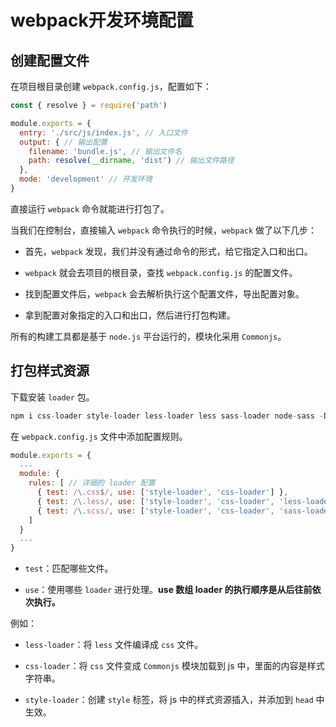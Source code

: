 # webpack开发环境配置

## 创建配置文件

在项目根目录创建 `webpack.config.js`，配置如下：

```js
const { resolve } = require('path')

module.exports = {
  entry: './src/js/index.js', // 入口文件
  output: { // 输出配置
    filename: 'bundle.js', // 输出文件名
    path: resolve(__dirname, 'dist') // 输出文件路径
  },
  mode: 'development' // 开发环境
}
```

直接运行 `webpack` 命令就能进行打包了。

当我们在控制台，直接输入 `webpack` 命令执行的时候，`webpack` 做了以下几步：

- 首先，`webpack` 发现，我们并没有通过命令的形式，给它指定入口和出口。

- `webpack` 就会去项目的根目录，查找 `webpack.config.js` 的配置文件。

- 找到配置文件后，`webpack` 会去解析执行这个配置文件，导出配置对象。

- 拿到配置对象指定的入口和出口，然后进行打包构建。

所有的构建工具都是基于 `node.js` 平台运行的，模块化采用 `Commonjs`。

## 打包样式资源

下载安装 `loader` 包。

```js
npm i css-loader style-loader less-loader less sass-loader node-sass -D
```

在 `webpack.config.js` 文件中添加配置规则。

```js
module.exports = {
  ...
  module: {
    rules: [ // 详细的 loader 配置
      { test: /\.css$/, use: ['style-loader', 'css-loader'] },
      { test: /\.less/, use: ['style-loader', 'css-loader', 'less-loader'] },
      { test: /\.scss/, use: ['style-loader', 'css-loader', 'sass-loader'] }
    ]
  }
  ...
}
```

- `test`：匹配哪些文件。

- `use`：使用哪些 `loader` 进行处理。**use 数组 loader 的执行顺序是从后往前依次执行。**

例如：

- `less-loader`：将 `less` 文件编译成 `css` 文件。

- `css-loader`：将 `css` 文件变成 `Commonjs` 模块加载到 js 中，里面的内容是样式字符串。

- `style-loader`：创建 `style` 标签，将 js 中的样式资源插入，并添加到 `head` 中生效。
